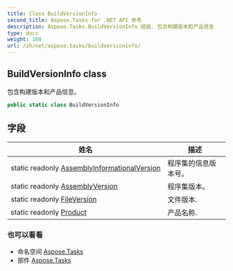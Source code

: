 ```yaml
---
title: Class BuildVersionInfo
second_title: Aspose.Tasks for .NET API 参考
description: Aspose.Tasks.BuildVersionInfo 班级. 包含构建版本和产品信息
type: docs
weight: 160
url: /zh/net/aspose.tasks/buildversioninfo/
---
```

## BuildVersionInfo class

包含构建版本和产品信息。

```csharp
public static class BuildVersionInfo
```

## 字段

| 姓名 | 描述 |
| --- | --- |
| static readonly [AssemblyInformationalVersion](../../aspose.tasks/buildversioninfo/assemblyinformationalversion/) | 程序集的信息版本号。 |
| static readonly [AssemblyVersion](../../aspose.tasks/buildversioninfo/assemblyversion/) | 程序集版本。 |
| static readonly [FileVersion](../../aspose.tasks/buildversioninfo/fileversion/) | 文件版本. |
| static readonly [Product](../../aspose.tasks/buildversioninfo/product/) | 产品名称. |

### 也可以看看

* 命名空间 [Aspose.Tasks](../../aspose.tasks/)
* 部件 [Aspose.Tasks](../../)


